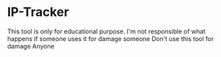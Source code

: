 # IP-Tracker
This tool is only for educational purpose. I'm not responsible of what happens if someone uses it for damage someone
Don't use this tool for damage Anyone
